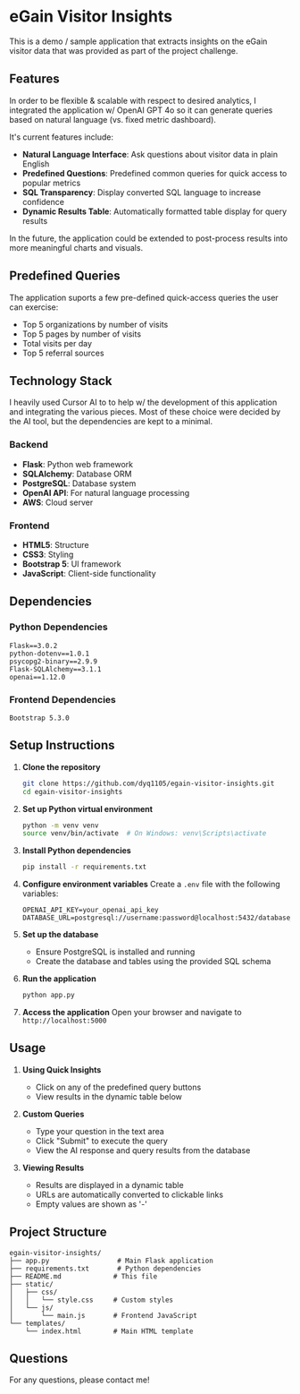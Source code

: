 # eGain Visitor Insights

This is a demo / sample application that extracts insights on the eGain visitor data that was provided as part of the
project challenge.

## Features

In order to be flexible & scalable with respect to desired analytics, I integrated the application w/ OpenAI
GPT 4o so it can generate queries based on natural language (vs. fixed metric dashboard).

It's current features include:

- **Natural Language Interface**: Ask questions about visitor data in plain English
- **Predefined Questions**: Predefined common queries for quick access to popular metrics
- **SQL Transparency**: Display converted SQL language to increase confidence
- **Dynamic Results Table**: Automatically formatted table display for query results

In the future, the application could be extended to post-process results into more meaningful charts
and visuals.

## Predefined Queries

The application suports a few pre-defined quick-access queries the user can exercise:
- Top 5 organizations by number of visits
- Top 5 pages by number of visits
- Total visits per day
- Top 5 referral sources

## Technology Stack

I heavily used Cursor AI to to help w/ the development of this application and integrating the various
pieces. Most of these choice were decided by the AI tool, but the dependencies are kept to a minimal.

### Backend
- **Flask**: Python web framework
- **SQLAlchemy**: Database ORM
- **PostgreSQL**: Database system
- **OpenAI API**: For natural language processing
- **AWS**: Cloud server

### Frontend
- **HTML5**: Structure
- **CSS3**: Styling
- **Bootstrap 5**: UI framework
- **JavaScript**: Client-side functionality

## Dependencies

### Python Dependencies
```
Flask==3.0.2
python-dotenv==1.0.1
psycopg2-binary==2.9.9
Flask-SQLAlchemy==3.1.1
openai==1.12.0
```

### Frontend Dependencies
```
Bootstrap 5.3.0
```

## Setup Instructions

1. **Clone the repository**
   ```bash
   git clone https://github.com/dyq1105/egain-visitor-insights.git
   cd egain-visitor-insights
   ```

2. **Set up Python virtual environment**
   ```bash
   python -m venv venv
   source venv/bin/activate  # On Windows: venv\Scripts\activate
   ```

3. **Install Python dependencies**
   ```bash
   pip install -r requirements.txt
   ```

4. **Configure environment variables**
   Create a `.env` file with the following variables:
   ```
   OPENAI_API_KEY=your_openai_api_key
   DATABASE_URL=postgresql://username:password@localhost:5432/database_name
   ```

5. **Set up the database**
   - Ensure PostgreSQL is installed and running
   - Create the database and tables using the provided SQL schema

6. **Run the application**
   ```bash
   python app.py
   ```

7. **Access the application**
   Open your browser and navigate to `http://localhost:5000`

## Usage

1. **Using Quick Insights**
   - Click on any of the predefined query buttons
   - View results in the dynamic table below

2. **Custom Queries**
   - Type your question in the text area
   - Click "Submit" to execute the query
   - View the AI response and query results from the database

3. **Viewing Results**
   - Results are displayed in a dynamic table
   - URLs are automatically converted to clickable links
   - Empty values are shown as '-'

## Project Structure

```
egain-visitor-insights/
├── app.py                 # Main Flask application
├── requirements.txt       # Python dependencies
├── README.md             # This file
├── static/
│   ├── css/
│   │   └── style.css     # Custom styles
│   └── js/
│       └── main.js       # Frontend JavaScript
└── templates/
    └── index.html        # Main HTML template
```

## Questions

For any questions, please contact me!

